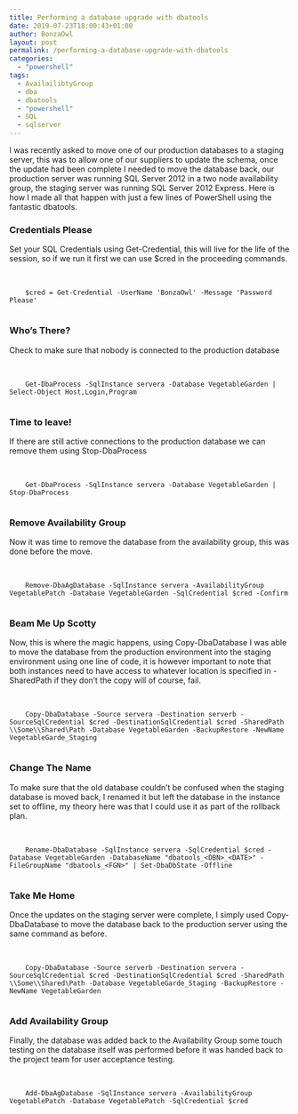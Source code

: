 ```yaml
---
title: Performing a database upgrade with dbatools
date: 2019-07-23T18:00:43+01:00
author: BonzaOwl
layout: post
permalink: /performing-a-database-upgrade-with-dbatools
categories:
  - "powershell"
tags:
  - AvailailibtyGroup
  - dba
  - dbatools
  - "powershell"
  - SQL
  - sqlserver
---
```

I was recently asked to move one of our production databases to a staging server, this was to allow one of our suppliers to update the schema, once the update had been complete I needed to move the database back, our production server was running SQL Server 2012 in a two node availability group, the staging server was running SQL Server 2012 Express. Here is how I made all that happen with just a few lines of PowerShell using the fantastic dbatools.

### Credentials Please

Set your SQL Credentials using Get-Credential, this will live for the life of the session, so if we run it first we can use $cred in the proceeding commands.

<pre>  
  <code class="ps">
    $cred = Get-Credential -UserName 'BonzaOwl' -Message 'Password Please'
  </code>
</pre>

### Who&#8217;s There?

Check to make sure that nobody is connected to the production database

<pre>  
  <code class="ps">
    Get-DbaProcess -SqlInstance servera -Database VegetableGarden | Select-Object Host,Login,Program
  </code>
</pre>

### Time to leave!

If there are still active connections to the production database we can remove them using Stop-DbaProcess

<pre>  
  <code class="ps">
    Get-DbaProcess -SqlInstance servera -Database VegetableGarden | Stop-DbaProcess
  </code>
</pre>

### Remove Availability Group

Now it was time to remove the database from the availability group, this was done before the move.

<pre>  
  <code class="ps">
    Remove-DbaAgDatabase -SqlInstance servera -AvailabilityGroup VegetablePatch -Database VegetableGarden -SqlCredential $cred -Confirm
  </code>
</pre>

### Beam Me Up Scotty

Now, this is where the magic happens, using Copy-DbaDatabase I was able to move the database from the production environment into the staging environment using one line of code, it is however important to note that both instances need to have access to whatever location is specified in -SharedPath if they don&#8217;t the copy will of course, fail.

<pre>  
  <code class="ps">
    Copy-DbaDatabase -Source servera -Destination serverb -SourceSqlCredential $cred -DestinationSqlCredential $cred -SharedPath \\Some\\Shared\Path -Database VegetableGarden -BackupRestore -NewName VegetableGarde_Staging
  </code>
</pre>

### Change The Name

To make sure that the old database couldn&#8217;t be confused when the staging database is moved back, I renamed it but left the database in the instance set to offline, my theory here was that I could use it as part of the rollback plan.

<pre>  
  <code class="ps">
    Rename-DbaDatabase -SqlInstance servera -SqlCredential $cred -Database VegetableGarden -DatabaseName "dbatools_&lt;DBN&gt;_&lt;DATE&gt;" -FileGroupName "dbatools_&lt;FGN&gt;" | Set-DbaDbState -Offline
  </code>
</pre>

### Take Me Home

Once the updates on the staging server were complete, I simply used Copy-DbaDatabase to move the database back to the production server using the same command as before.

<pre>  
  <code class="ps">
    Copy-DbaDatabase -Source serverb -Destination servera -SourceSqlCredential $cred -DestinationSqlCredential $cred -SharedPath \\Some\\Shared\Path -Database VegetableGarde_Staging -BackupRestore -NewName VegetableGarden
  </code>
</pre>

### Add Availability Group

Finally, the database was added back to the Availability Group some touch testing on the database itself was performed before it was handed back to the project team for user acceptance testing.

<pre>  
  <code class="ps">
    Add-DbaAgDatabase -SqlInstance servera -AvailabilityGroup VegetablePatch -Database VegetablePatch -SqlCredential $cred
  </code>
</pre>